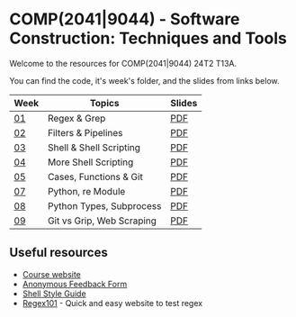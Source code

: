 # COMP(2041|9044) - Software Construction: Techniques and Tools

Welcome to the resources for COMP(2041|9044) 24T2 T13A.

You can find the code, it's week's folder, and the slides from links below.

| Week            | Topics                    | Slides                                                     |
| --------------- | ------------------------- | ---------------------------------------------------------- |
| [01](./week01/) | Regex & Grep              | [PDF](<./week01/COMP(20419044)%20Week%201%20-%2024T2.pdf>) |
| [02](./week02/) | Filters & Pipelines       | [PDF](<./week02/COMP(20419044)%20Week%202%20-%2024T2.pdf>) |
| [03](./week03/) | Shell & Shell Scripting   | [PDF](<./week03/COMP(20419044)%20Week%203%20-%2024T2.pdf>) |
| [04](./week04/) | More Shell Scripting      | [PDF](<./week04/COMP(20419044)%20Week%204%20-%2024T2.pdf>) |
| [05](./week05/) | Cases, Functions & Git    | [PDF](<./week05/COMP(20419044)%20Week%205%20-%2024T2.pdf>) |
| [07](./week07/) | Python, re Module         | [PDF](<./week07/COMP(20419044)&20Week%207%20-%2024T2.pdf>) |
| [08](./week08/) | Python Types, Subprocess  | [PDF](<./week08/COMP(20419044)%20Week%208%20-%2024T2.pdf>) |
| [09](./week09/) | Git vs Grip, Web Scraping | [PDF](<./week09/COMP(20419044)%20Week%209%20-%2024T2.pdf>) |

## Useful resources

- [Course website](https://cgi.cse.unsw.edu.au/~cs2041/24T2)
- [Anonymous Feedback Form](https://forms.gle/RnctTdbkihLSDrM78)
- [Shell Style Guide](https://cgi.cse.unsw.edu.au/~cs2041/24T2/resources/shell_style_guide.html)
- [Regex101](https://regex101.com/) - Quick and easy website to test regex
